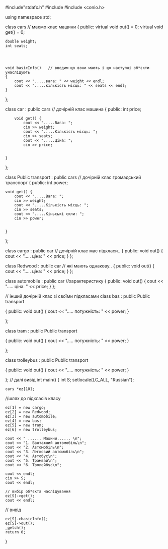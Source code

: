 #include"stdafx.h"
#include <iostream>
#include <conio.h>

using namespace std;

class cars // маємо клас машини
{
public:
	virtual void out() = 0;
	virtual void get() = 0;


	double weight;
	int seats;




	void basicInfo()   // вводим що вони мають і що наступні об*єкти унаслідують
	{
		cout << ".....вага: " << weight << endl; 
		cout << ".....кiлькiсть мiсць: " << seats << endl;
	}










};




class car : public cars   // дочірній клас машина
{
public:
		int price;


		void get() {
			cout << ".....Вага: ";
			cin >> weight;
			cout << ".....Кiлькiсть мiсць: ";
			cin >> seats;
			cout << ".....Цiна: ";
			cin >> price;


	}
};


class Public transport : public cars  // дочірній клас громадський транспорт
{
public:
	int power;


	void get() {
		cout << ".....Вага: ";
		cin >> weight;
		cout << ".....Кiлькiсть мiсць: ";
		cin >> seats;
		cout << ".....Кіньські сили: ";
		cin >> power;


	}
};


class cargo : public car   // дочірній клас має підкласи..
{
public:
	void out()
	{
		cout << "..... цiна: " << price;
	}
};


class Redwood : public car   //   які мають однакову..
{
public:
	void out()
	{
		cout << "..... цiна: " << price;
	}
};


class automobile : public car   //характеристику
{
public:
	void out()
	{
		cout << "..... цiна: " << price;
	}
};



// інший дочірній клас зі своїми підкласами
class bas : public Public transport   

{
public:
	void out()
	{
		cout << "..... потужність: " << power;
	}


};


class tram : public Public transport

{
public:
	void out()
	{
		cout << "..... потужність: " << power;
	}


};


class trolleybus : public Public transport

{
public:
	void out()
	{
		cout << "..... потужність: " << power;
	}


};
// далі вивід
int main()
{
	int S;
	setlocale(LC_ALL, "Russian");


	cars *ez[10];
 //шлях до підкласів класу

	ez[1] = new cargo;
	ez[2] = new Redwood;
	ez[3] = new automobile;
	ez[4] = new bas;
	ez[5] = new tram;
	ez[6] = new trolleybus;

	cout << " ...... Машини...... \n";
	cout << "1. Вантажний автомобіль\n";
	cout << "2. Автомобіль\n";
	cout << "3. Легковий автомобіль\n";
	cout << "4. Автобус\n";
	cout << "5. Трамвай\n";
	cout << "6. Тролейбус\n";

	cout << endl;
	cin >> S;
	cout << endl;

    // вибір об*єкта наслідування
	ez[S]->get();
	cout << endl;
 // вивід

	ez[S]->basicInfo();
	ez[S]->out();
	_getch();
	return 0;
}
